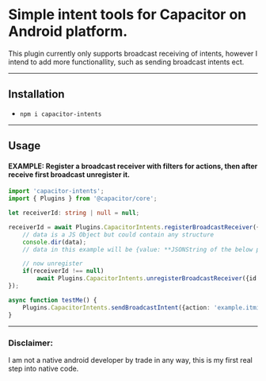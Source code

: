 # Simple intent tools for Capacitor on Android platform.
This plugin currently only supports broadcast receiving of intents, however I intend to add more functionallity, such as sending broadcast intents ect.

---

## Installation
* `npm i capacitor-intents`

---

## Usage

#### EXAMPLE: Register a broadcast receiver with filters for actions, then after receive first broadcast unregister it.
```ts
import 'capacitor-intents';
import { Plugins } from '@capacitor/core';

let receiverId: string | null = null;

receiverId = await Plugins.CapacitorIntents.registerBroadcastReceiver({filters: ['example.itmikes.action']}, async (data) => {
    // data is a JS Object but could contain any structure
    console.dir(data);
    // data in this example will be {value: **JSONString of the below passed value**}

    // now unregister
    if(receiverId !== null)
        await Plugins.CapacitorIntents.unregisterBroadcastReceiver({id: receiverId});
});

async function testMe() {
    Plugins.CapacitorIntents.sendBroadcastIntent({action: 'example.itmikes.action', value: {testValue: "Test String"}});
} 

```

---

### Disclaimer:
I am not a native android developer by trade in any way, this is my first real step into native code.